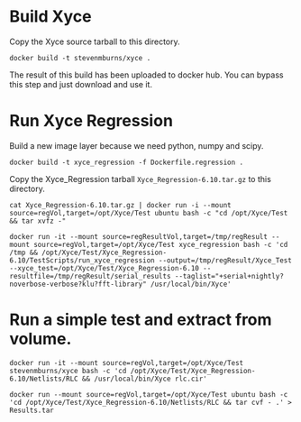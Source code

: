 
# Build Xyce

Copy the Xyce source tarball to this directory.

````
docker build -t stevenmburns/xyce .
````
The result of this build has been uploaded to docker hub. You can bypass this step and just download and use it.

# Run Xyce Regression

Build a new image layer because we need python, numpy and scipy.

````
docker build -t xyce_regression -f Dockerfile.regression .
````

Copy the Xyce_Regression tarball `Xyce_Regression-6.10.tar.gz` to this directory.

````
cat Xyce_Regression-6.10.tar.gz | docker run -i --mount source=regVol,target=/opt/Xyce/Test ubuntu bash -c "cd /opt/Xyce/Test && tar xvfz -"

docker run -it --mount source=regResultVol,target=/tmp/regResult --mount source=regVol,target=/opt/Xyce/Test xyce_regression bash -c 'cd /tmp && /opt/Xyce/Test/Xyce_Regression-6.10/TestScripts/run_xyce_regression --output=/tmp/regResult/Xyce_Test --xyce_test=/opt/Xyce/Test/Xyce_Regression-6.10 --resultfile=/tmp/regResult/serial_results --taglist="+serial+nightly?noverbose-verbose?klu?fft-library" /usr/local/bin/Xyce'
````

# Run a simple test and extract from volume.

````
docker run -it --mount source=regVol,target=/opt/Xyce/Test stevenmburns/xyce bash -c 'cd /opt/Xyce/Test/Xyce_Regression-6.10/Netlists/RLC && /usr/local/bin/Xyce rlc.cir'

docker run --mount source=regVol,target=/opt/Xyce/Test ubuntu bash -c 'cd /opt/Xyce/Test/Xyce_Regression-6.10/Netlists/RLC && tar cvf - .' > Results.tar
````
